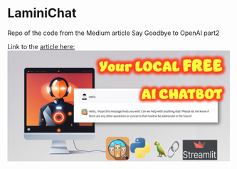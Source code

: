 # LaminiChat
Repo of the code from the Medium article Say Goodbye to OpenAI part2

Link to the [article here: ](https://artificialcorner.com/say-goodbye-to-openai-create-a-chatbot-on-your-local-pc-part-2-104c8887d802)
<br>
<img src="https://github.com/fabiomatricardi/LaminiChat/raw/main/LogoArticle.png" width=500>
